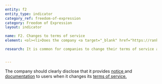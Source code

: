 ```yaml
---
entity: f2
entity_type: indicator
category_ref: freedom-of-expression
category: Freedom of Expression
layout: indicator

name: F2. Changes to terms of service
element: <ol><li>Does the company <a target="_blank" href="https://rankingdigitalrights.org/2018-indicators/#clearlydisclose">clearly disclose</a> that it notifies users about changes to its <a target="_blank" href="https://rankingdigitalrights.org/2018-indicators/#tos">terms of service</a>?</li><li>Does the company <a target="_blank" href="https://rankingdigitalrights.org/2018-indicators/#clearlydisclose">clearly disclose</a> how it will directly notify <a target="_blank" href="https://rankingdigitalrights.org/2018-indicators/#user">users </a>of changes?</li><li>Does the company <a target="_blank" href="https://rankingdigitalrights.org/2018-indicators/#clearlydisclose">clearly disclose</a> the timeframe within which it provides notification prior to changes coming into effect?</li><li>Does the company maintain a <a target="_blank" href="https://rankingdigitalrights.org/2018-indicators/#publicarchive">public archive</a> or <a target="_blank" href="https://rankingdigitalrights.org/2018-indicators/#changelog">change log</a>?</li></ol>

research: It is common for companies to change their terms of service as their business evolves. However these changes can have a significant impact on how users can or cannot use the service, with potential impact on users’ freedom of expression rights. We therefore expect companies to commit to notify users when they change these terms and to provide users with information that helps them understand what these changes mean.</p><p>This indicator seeks clear disclosure by companies of the method and timeframe for notifying users about changes to their terms of service. We expect companies to commit to directly notify users prior to those changes coming into effect.. The method of direct notification may differ according to the type of service. For services that contain user accounts, direct notification may involve sending an email or an SMS. For services that do not require a user account, direct notification may involve posting a prominent notice on the main page where users access the service. This indicator also seeks evidence that a company provides publicly available records of previous terms so that people can understand how the company’s terms have evolved over time.</p><p><b>Potential sources:</b></p><ul><li>Company terms of service</li></ul>


---
```


The company should clearly disclose that it provides <a target="_blank" href="https://rankingdigitalrights.org/2018-indicators/#notice">notice </a>and <a target="_blank" href="https://rankingdigitalrights.org/2018-indicators/#documentation">documentation</a> to users when it changes its <a target="_blank" href="https://rankingdigitalrights.org/2018-indicators/#tos">terms of service.


